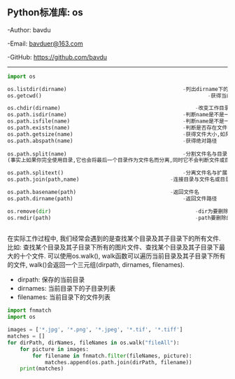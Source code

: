 ## Python标准库: os

-Author: bavdu

-Email: bavduer@163.com

-GitHub: https://github.com/bavdu

---



```python
import os

os.listdir(dirname)										-列出dirname下的目录和文件(返回对象列表) 
os.getcwd()														-获得当前工作目录  

os.chdir(dirname)											-改变工作目录到dirname 
os.path.isdir(name)										-判断name是不是一个目录,name不是目录就返回false  
os.path.isfile(name)									-判断name是不是一个文件,不存在name也返回false  
os.path.exists(name)									-判断是否存在文件或目录name  
os.path.getsize(name)									-获得文件大小,如果name是目录返回0L
os.path.abspath(name)									-获得绝对路径  
  
os.path.split(name)										-分割文件名与目录
(事实上如果你完全使用目录,它也会将最后一个目录作为文件名而分离,同时它不会判断文件或目录是否存在)

os.path.splitext()										-分离文件名与扩展名  
os.path.join(path,name)								-连接目录与文件名或目录

os.path.basename(path)								-返回文件名  
os.path.dirname(path)									-返回文件路径

os.remove(dir) 												-dir为要删除的文件夹或者文件路径  
os.rmdir(path) 												-path要删除的目录的路径.
																			需要说明的是,使用os.rmdir删除的目录必须为空目录,否则函数出错
```





在实际工作过程中, 我们经常会遇到的是查找某个目录及其子目录下的所有文件. 比如: 查找某个目录及其子目录下所有的图片文件、查找某个目录及其子目录下最大的十个文件. 可以使用os.walk(), walk函数可以遍历当前目录及其子目录下所有的文件, walk()会返回一个三元组(dirpath, dirnames, filenames). 

- dirpath: 保存的当前目录
- dirnames: 当前目录下的子目录列表
- filenames: 当前目录下的文件列表

```python
import fnmatch
import os

images = ['*.jpg', '*.png', '*.jpeg', '*.tif', '*.tiff']
matches = []
for dirPath, dirNames, fileNames in os.walk("fileAll"):
    for picture in images:
        for filename in fnmatch.filter(fileNames, picture):
            matches.append(os.path.join(dirPath, filename))
    print(matches)
```

